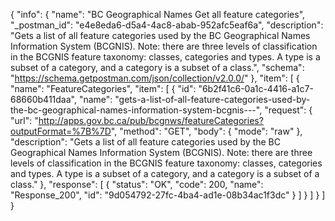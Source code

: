 {
  "info": {
    "name": "BC Geographical Names Get all feature categories",
    "_postman_id": "e4e8eda6-d5a4-4ac8-abab-952afc5eaf6a",
    "description": "Gets a list of all feature categories used by the BC Geographical Names Information System (BCGNIS).  Note: there are three levels of classification in the BCGNIS feature taxonomy: classes, categories and types.  A type is a subset of a category, and a category is a subset of a class.",
    "schema": "https://schema.getpostman.com/json/collection/v2.0.0/"
  },
  "item": [
    {
      "name": "FeatureCategories",
      "item": [
        {
          "id": "6b2f41c6-0a1c-4416-a1c7-68660b411daa",
          "name": "gets-a-list-of-all-feature-categories-used-by-the-bc-geographical-names-information-system-bcgnis---",
          "request": {
            "url": "http://apps.gov.bc.ca/pub/bcgnws/featureCategories?outputFormat=%7B%7D",
            "method": "GET",
            "body": {
              "mode": "raw"
            },
            "description": "Gets a list of all feature categories used by the BC Geographical Names Information System (BCGNIS).  Note: there are three levels of classification in the BCGNIS feature taxonomy: classes, categories and types.  A type is a subset of a category, and a category is a subset of a class."
          },
          "response": [
            {
              "status": "OK",
              "code": 200,
              "name": "Response_200",
              "id": "9d054792-27fc-4ba4-ad1e-08b34ac1f3dc"
            }
          ]
        }
      ]
    }
  ]
}